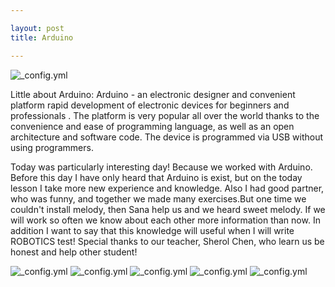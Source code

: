 ```yaml
---

layout: post
title: Arduino

---
```


![_config.yml](https://store.arduino.cc/includes/images/stickers_logo_text.png)
 
 Little about Arduino:
 Arduino - an electronic designer and convenient platform rapid development of electronic devices for beginners and professionals . The platform is very popular all over the world thanks to the convenience and ease of programming language, as well as an open architecture and software code. The device is programmed via USB without using programmers.
 
 Today was particularly interesting day! Because we worked with Arduino. Before this day I have only heard that Arduino is exist, but on the today lesson I take more new experience and knowledge.
 Also I had good partner, who was funny, and together we made many exercises.But one time we couldn't install melody, then Sana help us and we heard sweet melody. If we will work so often we know about each other more information than now.
 In addition I want to say that this knowledge will useful when I will write ROBOTICS test!
 Special thanks to our teacher, Sherol Chen, who learn us be honest and help other student!

![_config.yml](https://lh3.googleusercontent.com/XYggMXTYzFlBX6GmaTn_TeBLVMriUky1tCRYMCDbDqI1Yy2VvtwcTPKE3VN5PqUM7ekr9OT2mjrZuY3BVecXoTqrVdkwFk9qouO25ktY7yN2fjTy948b2iNbOsaDhx4ctEbxDyFLsgWitJdsBwRqPTZo0OC8JZwETLPAmdNphoiOifZbrXwXSwZmBH1Cf62cLeOAyslqUJJNgxYPsc4JcwAdRG10OPk4cjgIZ6iLZ9F7i4NyAm9FUsoFaiECDhLvtCsMB_fHaGezmUVneUE_Bxs1Wiar3V7khXKqo5H1T3SR5VSFinurcdnljKD71hz551fpaiD4_uN3ro2grfskNCf1ttwGIq49jHode_V5FpnK8N-fNdgahXty4zNgY7-G71pDVEhhMatPAiNtQsfrahSSuA7QUe6LB8A87Q2XqmI4YN7GbCIBWn7gLmf7ypSIhaO_HxpQPngGyjVi3kGBAP6bv9gEheH0PZADtbLtRIrbTYrPH0sJm6-WE8q0CtdwmdCBzznMcPMSqReZeN8YoPFYemacY_ZR23WhSS34iFcBBaECTuP49iHwsreYqf70DzciQGrpixod2vuFp5go5yytsPqrYLKW=w1410-h799-no)
![_config.yml](https://pp.vk.me/c626117/v626117215/19a9c/rI0pmfmeqz4.jpg)
![_config.yml](https://pp.vk.me/c626117/v626117215/19aa6/A3agURoHMuc.jpg)
![_config.yml](https://pp.vk.me/c626117/v626117215/19ab0/tef1Gc-V9BM.jpg)
![_config.yml](https://pp.vk.me/c626117/v626117215/19ac3/MB2B1sX65d8.jpg)
